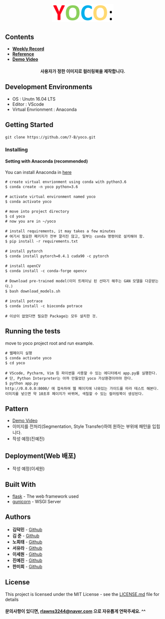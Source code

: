 
<h1 align="center">
  <br>
  <a href="https://141.223.140.22"><img src="img/YOCO-logo.png" alt="YOCO" width="200"><a>
  <br>
</h1>

## Contents  

- [**Weekly Record**](https://github.com/7-B/yoco/wiki/Development-Record)  
- [**Reference**](https://github.com/7-B/yoco/wiki/%EC%B0%B8%EA%B3%A0-%EC%9E%90%EB%A3%8C)  
- [**Demo Video**](https://www.youtube.com/watch?v=Zw67sh-4jSI)  

<h4 align="center"> 사용자가 정한 이미지로 컬러링북을 제작합니다.</h4>

## Development Environments  
- OS : Unutn 16.04 LTS  
- Editor : VScode  
- Virtual Envrionment : Anaconda  


## Getting Started
`git clone https://github.com/7-B/yoco.git`

### Installing

#### Setting with Anaconda (recommended)

You can install Anaconda in [here](https://www.anaconda.com/distribution/)

```
# create virtual envrionment using conda with python3.6
$ conda create -n yoco python=3.6

# activate virtual environment named yoco
$ conda activate yoco

# move into project directory
$ cd yoco
# now you are in ~/yoco

# install requirements, it may takes a few minutes
# 여기서 필요한 패키지가 전부 깔리진 않고, 일부는 conda 명령어로 설치해야 함.
$ pip install -r requirements.txt

# install pytorch
$ conda install pytorch=0.4.1 cuda90 -c pytorch

# install openCV  
$ conda install -c conda-forge opencv  

# Download pre-trained model(이미 트레이닝 된 선따기 해주는 GAN 모델을 다운받는다.)  
$ bash download_models.sh  

# install potrace  
$ conda install -c bioconda potrace  

# 이상이 없었다면 필요한 Package는 모두 설치한 것.
```

## Running the tests


move to yoco project root and run example.

```
# 웹페이지 실행
$ conda activate yoco
$ cd yoco

# VScode, Pycharm, Vim 등 파이썬을 사용할 수 있는 에디터에서 app.py를 실행한다.
# 단, Python Interpreter는 아까 만들었던 yoco 가상환경이어야 한다.  
$ python app.py
http://0.0.0.0:8000/ 에 접속하여 웹 페이지에 나와있는 가이드를 따라 테스트 해본다. 이미지를 넣으면 약 10초후 페이지가 바뀌며, 색칠할 수 있는 컬러링북이 생성된다. 
```

## Pattern  
- [Demo Video](https://youtu.be/jX-nO-Tvo8Q)  
- 이미지를 전처리(Segmentation, Style Transfer)하여 원하는 부위에 패턴을 입힙니다.        
- 작성 예정(진예진)    


## Deployment(Web 배포)   
- 작성 예정(이세원)  


## Built With

* [flask](http://flask.palletsprojects.com/en/1.1.x/) - The web framework used  
* [gunicorn](http://docs.gunicorn.org/en/stable/index.html) - WSGI Server  

## Authors

* **김덕민** - [Github](https://github.com/dimsim21)  
* **김  준** - [Github](https://github.com/rlawns324)  
* **노희태** - [Github](https://github.com/heetea)  
* **서유라** - [Github](https://github.com/SEO-YURA)  
* **이세원** - [Github](https://github.com/Crispiness)  
* **진예진** - [Github](https://github.com/YEEN6)  
* **한미희** - [Github](https://github.com/miheeee)

## License

This project is licensed under the MIT License - see the [LICENSE.md](LICENSE.md) file for details  

#### 문의사항이 있디면, rlawns3244@naver.com 으로 자유롭게 연락주세요. ^^  
